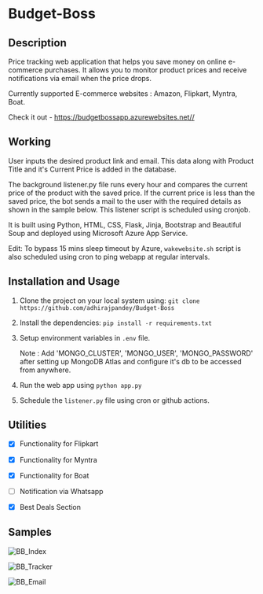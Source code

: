 # Budget-Boss

## Description
Price tracking web application that helps you save money on online e-commerce purchases. It allows you to monitor product prices and receive notifications via email when the price drops.

Currently supported E-commerce websites : Amazon, Flipkart, Myntra, Boat.

Check it out - https://budgetbossapp.azurewebsites.net//

## Working
User inputs the desired product link and email. This data along with Product Title and it's Current Price is added in the database.

The background listener.py file runs every hour and compares the current price of the product with the saved price. If the current price is less than the saved price, the bot sends a mail to the user with the required details as shown in the sample below. This listener script is scheduled using cronjob.

It is built using Python, HTML, CSS, Flask, Jinja, Bootstrap and Beautiful Soup and deployed using Microsoft Azure App Service.

Edit: To bypass 15 mins sleep timeout by Azure, `wakewebsite.sh` script is also scheduled using cron to ping webapp at regular intervals.

## Installation and Usage

1. Clone the project on your local system using: `git clone https://github.com/adhirajpandey/Budget-Boss`

2. Install the dependencies: `pip install -r requirements.txt`

3. Setup environment variables in `.env` file.

   Note : Add 'MONGO_CLUSTER', 'MONGO_USER', 'MONGO_PASSWORD' after setting up MongoDB Atlas and configure it's db to be accessed from anywhere.

4. Run the web app using `python app.py`

5. Schedule the `listener.py` file using cron or github actions.

## Utilities

- [x] Functionality for Flipkart
- [x] Functionality for Myntra
- [x] Functionality for Boat
- [ ] Notification via Whatsapp
- [x] Best Deals Section


## Samples

  ![BB_Index](https://user-images.githubusercontent.com/87516052/228626015-cbca61d9-e5b4-4303-ac5d-fa73572561c6.png)

  ![BB_Tracker](https://user-images.githubusercontent.com/87516052/228626121-6284ec09-7c40-4236-aef3-5becb6f6c307.png)

  ![BB_Email](https://user-images.githubusercontent.com/87516052/218429725-1cf1d527-71ee-442c-bdaf-7ac3bf808698.jpeg)
  
  

